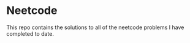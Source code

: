 # Neetcode

This repo contains the solutions to all of the neetcode problems I have completed to date.
